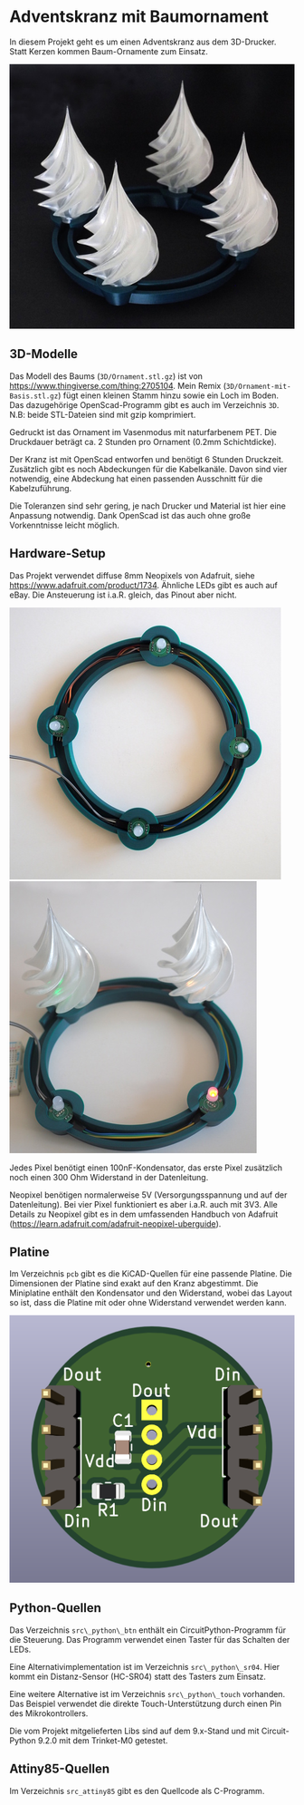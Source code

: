 Adventskranz mit Baumornament
=============================

In diesem Projekt geht es um einen Adventskranz aus dem 3D-Drucker.
Statt Kerzen kommen Baum-Ornamente zum Einsatz.

![](kranz.jpg)


3D-Modelle
----------

Das Modell des Baums (`3D/Ornament.stl.gz`) ist von
<https://www.thingiverse.com/thing:2705104>. Mein Remix
(`3D/Ornament-mit-Basis.stl.gz`) fügt einen
kleinen Stamm hinzu sowie ein Loch im Boden. Das dazugehörige
OpenScad-Programm gibt es auch im Verzeichnis `3D`.
N.B: beide STL-Dateien sind mit gzip komprimiert.

Gedruckt ist das Ornament im Vasenmodus mit naturfarbenem PET. Die
Druckdauer beträgt ca. 2 Stunden pro Ornament (0.2mm Schichtdicke).

Der Kranz ist mit OpenScad entworfen und benötigt 6 Stunden Druckzeit.
Zusätzlich gibt es noch Abdeckungen für die Kabelkanäle. Davon
sind vier notwendig, eine Abdeckung hat einen passenden Ausschnitt
für die Kabelzuführung.

Die Toleranzen sind sehr gering, je nach Drucker und Material
ist hier eine Anpassung notwendig. Dank OpenScad ist das auch
ohne große Vorkenntnisse leicht möglich.


Hardware-Setup
--------------

Das Projekt verwendet diffuse 8mm Neopixels von Adafruit, siehe
<https://www.adafruit.com/product/1734>. Ähnliche LEDs gibt es
auch auf eBay. Die Ansteuerung ist i.a.R. gleich, das Pinout
aber nicht.

![](kranz-verkabelung.jpg)
![](kranz-montiert.jpg)

Jedes Pixel benötigt einen 100nF-Kondensator, das erste Pixel
zusätzlich noch einen 300 Ohm Widerstand in der Datenleitung.

Neopixel benötigen normalerweise 5V (Versorgungsspannung und auf
der Datenleitung). Bei vier Pixel funktioniert es aber i.a.R. auch
mit 3V3. Alle Details zu Neopixel gibt es in dem umfassenden
Handbuch von Adafruit
(<https://learn.adafruit.com/adafruit-neopixel-uberguide>).


Platine
-------

Im Verzeichnis `pcb` gibt es die KiCAD-Quellen für eine passende
Platine. Die Dimensionen der Platine sind exakt auf den Kranz
abgestimmt. Die Miniplatine enthält den Kondensator und den
Widerstand, wobei das Layout so ist, dass die Platine mit oder
ohne Widerstand verwendet werden kann.

![](pcb/pcb-3d-bottom.png)


Python-Quellen
--------------

Das Verzeichnis `src\_python\_btn` enthält ein CircuitPython-Programm für
die Steuerung. Das Programm verwendet einen Taster für das Schalten
der LEDs.

Eine Alternativimplementation ist im Verzeichnis `src\_python\_sr04`.
Hier kommt ein Distanz-Sensor (HC-SR04) statt des Tasters zum Einsatz.

Eine weitere Alternative ist im Verzeichnis `src\_python\_touch`
vorhanden. Das Beispiel verwendet die direkte Touch-Unterstützung
durch einen Pin des Mikrokontrollers.

Die vom Projekt mitgelieferten Libs sind auf dem 9.x-Stand und mit
Circuit-Python 9.2.0 mit dem Trinket-M0 getestet.


Attiny85-Quellen
----------------

Im Verzeichnis `src_attiny85` gibt es den Quellcode als C-Programm.
